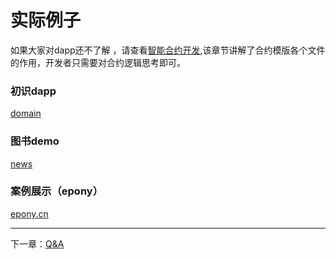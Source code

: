 # 实际例子

如果大家对dapp还不了解 ，请查看[智能合约开发](./smart_contract.md),该章节讲解了合约模版各个文件的作用，开发者只需要对合约逻辑思考即可。

### 初识dapp
[domain](../example/README.md)

### 图书demo
[news](../example/README.md)
### 案例展示（epony）
[epony.cn](epony.cn)

------------
下一章：[Q&A](./QA.md)
